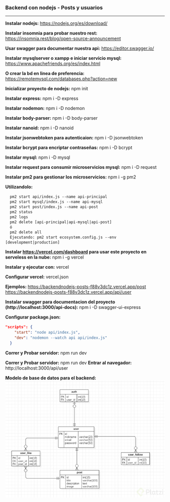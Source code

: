 ### Backend con nodejs - Posts y usuarios

---------------------------


**Instalar nodejs:** https://nodejs.org/es/download/

**Instalar insomnia para probar nuestro rest:** https://insomnia.rest/blog/open-source-announcement

**Usar swagger para documentar nuestra api:** https://editor.swagger.io/

**Instalar mysqlserver o xampp e iniciar servicio mysql:** https://www.apachefriends.org/es/index.html

**O crear la bd en linea de preferencia:** https://remotemysql.com/databases.php?action=new

**Inicializar proyecto de nodejs:** npm init 

**Instalar express:** npm i -D express

**Instalar nodemon:** npm i -D nodemon

**Instalar body-parser:** npm i -D body-parser

**Instalar nanoid:** npm i -D nanoid

**Instalar  jsonwebtoken para autenticaion:** npm i -D jsonwebtoken

**Instalar  bcrypt para encriptar contraseñas:** npm i -D bcrypt

**Instalar mysql:**   npm i -D mysql

**Instalar request para consumir microservicios mysql:** npm i -D request

**Instalar pm2 para gestionar los microservicios:** npm i -g pm2

  **Utilizandolo:** 
  
      pm2 start api/index.js --name api-principal
      pm2 start mysql/index.js --name api-mysql
      pm2 start post/index.js --name api-post
      pm2 status
      pm2 logs
      pm2 delete [api-principal|api-mysql|api-post]
      ó
      pm2 delete all
      Ejecutando: pm2 start ecosystem.config.js --env [development|production]

**Instalar https://vercel.com/dashboard para usar este proyecto en serveless en la nube:** npm i -g vercel

**Instalar y ejecutar con:** vercel

**Configurar vercel:** vercel.json

**Ejemplos:**
https://backendnodejs-posts-f88v3dc1z.vercel.app/post
https://backendnodejs-posts-f88v3dc1z.vercel.app/api/user


**Instalar swagger para documentacion del proyecto (http://localhost:3000/api-docs):** 
npm i -D swagger-ui-express

**Configurar package.json:**
```json
"scripts": {    
    "start": "node api/index.js",
    "dev": "nodemon --watch api api/index.js"
  }
```

**Correr y Probar servidor:** npm run dev

**Correr y Probar servidor:** npm run dev
**Entrar al navegador:** http://localhost:3000/api/user

**Modelo de base de datos para el backend:**
[![modelo de bd](https://github.com/quvp861205/backendnodejs-posts/blob/master/modelo%20de%20base%20de%20datos.jpg?raw=true "modelo de bd")](https://github.com/quvp861205/backendnodejs-posts/blob/master/modelo%20de%20base%20de%20datos.jpg?raw=true "modelo de bd")
